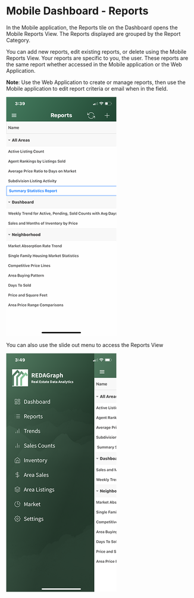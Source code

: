 # Mobile Dashboard - Reports

In the Mobile application, the Reports tile on the Dashboard opens the Mobile Reports View. The Reports displayed are grouped by the Report Category. 

You can add new reports, edit existing reports, or delete using the Mobile Reports View. Your reports are specific to you, the user. These reports are the same report whether accessed in the Mobile application or the Web Application.

**Note**: Use the Web Application to create or manage reports, then use the Mobile application to edit report criteria or email when in the field.

![mobile_report_view](../images/reda_mobile_report_view_01.png)

You can also use the slide out menu to access the Reports View

![mobile_slideout_menu](../images/reda_mobile_slide_out.PNG)
